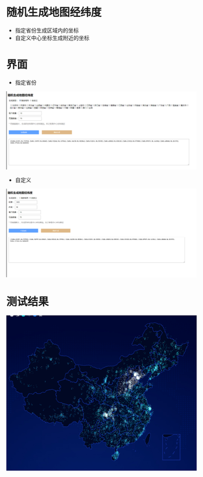 # 随机生成地图经纬度
* 指定省份生成区域内的坐标
* 自定义中心坐标生成附近的坐标
# 界面
* 指定省份

![测试图片](img/page2.png)

* 自定义

![测试图片](img/page.png)

# 测试结果

![测试图片](img/test.png)
